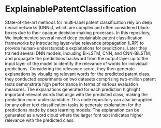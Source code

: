 # ExplainablePatentClassification

State-of-the-art methods for multi-label patent classification rely on deep neural networks (DNNs), which are complex and often considered black-boxes due to their opaque decision-making processes. In this repository, We implemented several novel deep explainable patent classification frameworks by introducing layer-wise relevance propagation (LRP) to provide human-understandable explanations for predictions. Later they trained several DNN models, including Bi-LSTM, CNN, and CNN-BiLSTM, and propagate the predictions backward from the output layer up to the input layer of the model to identify the relevance of words for individual predictions. Considering the relevance score, they then generate explanations by visualizing relevant words for the predicted patent class. they conducted experiments on two datasets comprising two-million patent texts demonstrate high performance in terms of various evaluation measures. The explanations generated for each prediction highlight important relevant words that align with the predicted class, making the prediction more understandable. 
This code repository can also be applied for any other text classification tasks to generate explanation for the predictions made by deep learning models. The explanation can be generated as a word cloud where the larger font text indicates higher relevance with the predicted class.
